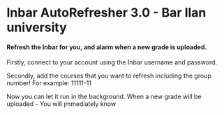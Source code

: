 # Inbar AutoRefresher 3.0 - Bar Ilan university #

#### Refresh the Inbar for you, and alarm when a new grade is uploaded. ####

Firstly, connect to your account using the Inbar username and password.

Secondly, add the courses that you want to refresh including the group number! For example: 11111-11

Now you can let it run in the background. When a new grade will be uploaded - You will ןmmediately know

